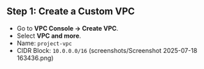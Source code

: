 ## Step 1: Create a Custom VPC
- Go to **VPC Console → Create VPC**.
- Select **VPC and more**.
- Name: `project-vpc`
- CIDR Block: `10.0.0.0/16`
(screenshots/Screenshot 2025-07-18 163436.png)
  



